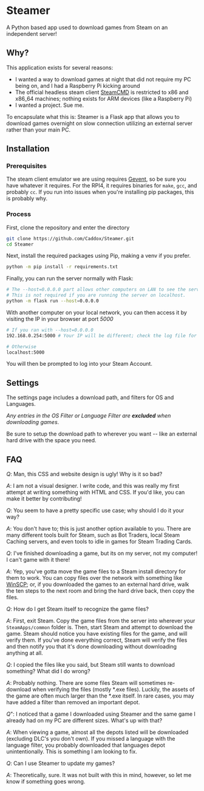 # Steamer #
A Python based app used to download games from Steam on an independent server!

## Why? ##
This application exists for several reasons:

- I wanted a way to download games at night that did not require my PC being on, and I had a Raspberry Pi kicking around
- The official headless steam client [SteamCMD](https://developer.valvesoftware.com/wiki/SteamCMD) is restricted to x86 and x86_64 machines; nothing exists for ARM devices (like a Raspberry Pi)
- I wanted a project. Sue me.

To encapsulate what this is: Steamer is a Flask app that allows you to download games overnight on slow connection utilizing an external server rather than your main PC.

## Installation ##
### Prerequisites ###
The steam client emulator we are using requires [Gevent](https://www.gevent.org/install.html), so be sure you have whatever it requires. For the RPI4, it requires binaries for `make`, `gcc`, and probably `cc`. If you run into issues when you're installing pip packages, this is probably why.

### Process ###

First, clone the repository and enter the directory

```bash
git clone https://github.com/Caddox/Steamer.git
cd Steamer
```

Next, install the required packages using Pip, making a venv if you prefer.
```bash
python -m pip install -r requirements.txt
```

Finally, you can run the server normally with Flask:
```bash
# The --host=0.0.0.0 part allows other computers on LAN to see the server.
# This is not required if you are running the server on localhost.
python -m flask run --host=0.0.0.0
```

With another computer on your local network, you can then access it by visiting the IP in your browser at port *5000*
```bash
# If you ran with --host=0.0.0.0
192.168.0.254:5000 # Your IP will be different; check the log file for what it will be for you.

# Otherwise
localhost:5000
```

You will then be prompted to log into your Steam Account.

## Settings ##
The settings page includes a download path, and filters for OS and Languages. 

*Any entries in the OS Filter or Language Filter are **excluded** when downloading games*. 

Be sure to setup the download path to wherever you want -- like an external hard drive with the space you need.

## FAQ ## 
*Q*: Man, this CSS and website design is ugly! Why is it so bad?

*A*: I am not a visual designer. I write code, and this was really my first attempt at writing something with HTML and CSS. If you'd like, you can make it better by contributing!

*Q*: You seem to have a pretty specific use case; why should I do it your way?

*A*: You don't have to; this is just another option available to you. There are many different tools built for Steam, such as Bot Traders, local Steam Caching servers, and even tools to idle in games for Steam Trading Cards.

*Q*: I've finished downloading a game, but its on my server, not my computer! I can't game with it there!

*A*: Yep, you've gotta move the game files to a Steam install directory for them to work. You can copy files over the network with something like [WinSCP](https://winscp.net/); or, if you downloaded the games to an external hard drive, walk the ten steps to the next room and bring the hard drive back, then copy the files.

*Q*: How do I get Steam itself to recognize the game files?

*A*: First, exit Steam. Copy the game files from the server into wherever your `SteamApps/common` folder is. Then, start Steam and attempt to download the game. Steam should notice you have existing files for the game, and will verify them. If you've done everything correct, Steam will verify the files and then notify you that it's done downloading without downloading anything at all.

*Q*: I copied the files like you said, but Steam still wants to download something? What did I do wrong?

*A*: Probably nothing. There are some files Steam will sometimes re-download when verifying the files (mostly *.exe files). Luckily, the assets of the game are often much larger than the *.exe itself. In rare cases, you may have added a filter than removed an important depot.

*Q*": I noticed that a game I downloaded using Steamer and the same game I already had on my PC are different sizes. What's up with that?

*A*: When viewing a game, almost all the depots listed will be downloaded (excluding DLC's you don't own). If you missed a language with the language filter, you probably downloaded that languages depot unintentionally. This is something I am looking to fix.

*Q*: Can I use Steamer to update my games?

*A*: Theoretically, sure. It was not built with this in mind, however, so let me know if something goes wrong.